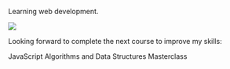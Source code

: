 Learning web development.



<img src="https://udemy-certificate.s3.amazonaws.com/image/UC-a7a2691d-3451-4633-8663-6580b2e83f77.jpg?v=1676033322000">


Looking forward to complete the next course to improve my skills:

JavaScript Algorithms and Data Structures Masterclass



